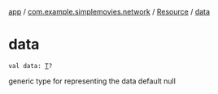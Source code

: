 [app](../../index.md) / [com.example.simplemovies.network](../index.md) / [Resource](index.md) / [data](./data.md)

# data

`val data: `[`T`](index.md#T)`?`

generic type for representing the data default null

